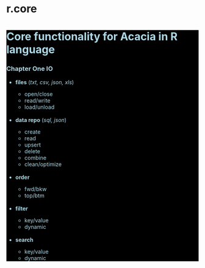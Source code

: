 # r.core
<div style="background: black;color:lightblue;">
  <h1>Core functionality for Acacia in R language</h1>

  <h3>Chapter One IO</h3>

  <ul>
    <li><strong>files</strong> (<em>txt, csv, json, xls</em>)</li>
      <ul>
        <li>open/close</li>
        <li>read/write</li>
        <li>load/unload</li>
      </ul>
    <br>
    <li><strong>data repo</strong> (<em>sql, json</em>)</li>
      <ul>
        <li>create</li>
        <li>read</li>
        <li>upsert</li>
        <li>delete</li>
        <li>combine</li>
        <li>clean/optimize</li>
      </ul>
    <br>
    <li><strong>order</strong></li>
      <ul>
        <li>fwd/bkw</li>
        <li>top/btm</li>
      </ul>
    <br>
    <li><strong>filter</strong></li>
      <ul>
        <li>key/value</li>
        <li>dynamic</li>
      </ul>
    <br>
    <li><strong>search</strong></li>
      <ul>
        <li>key/value</li>
        <li>dynamic</li>
      </ul>
  </ul>

</div>

